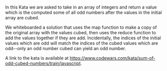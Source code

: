 In this Kata we are asked to take in an array of integers and return a value which is the computed some of all odd numbers after the values in the initial array are cubed.  

We whiteboarded a solution that uses the map function to make a copy of the original array with the values cubed, then uses the reduce function to add the values together if they are add.  Incidentally, the indices of the initial values which are odd will match the indices of the cubed values which are odd--only an odd number cubed can yield an odd number.

A link to the kata is available at https://www.codewars.com/kata/sum-of-odd-cubed-numbers/train/javascript.
